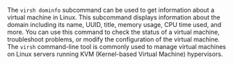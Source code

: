 The `virsh dominfo` subcommand can be used to get information about a virtual machine in Linux. This subcommand displays information about the domain including its name, UUID, title, memory usage, CPU time used, and more. You can use this command to check the status of a virtual machine, troubleshoot problems, or modify the configuration of the virtual machine. The `virsh` command-line tool is commonly used to manage virtual machines on Linux servers running KVM (Kernel-based Virtual Machine) hypervisors.
